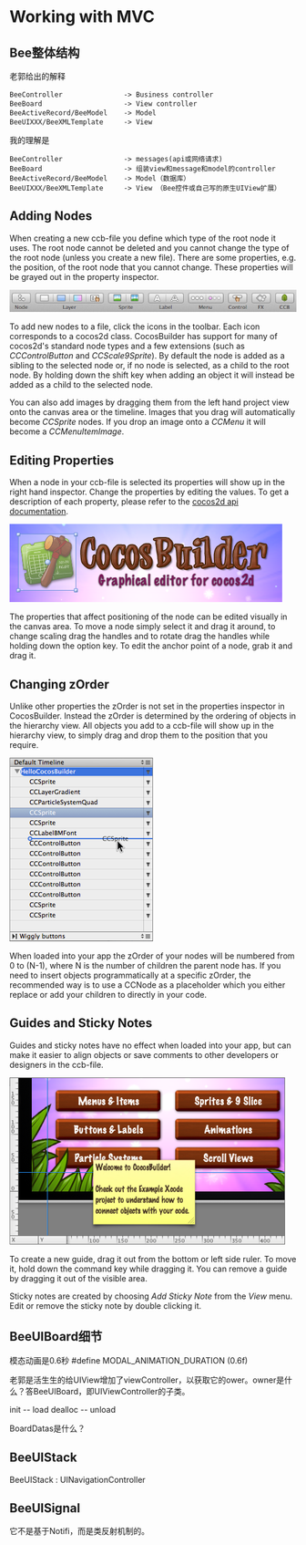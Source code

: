 
# Working with MVC

## Bee整体结构

老郭给出的解释

	BeeController               -> Business controller
	BeeBoard                    -> View controller
	BeeActiveRecord/BeeModel    -> Model
	BeeUIXXX/BeeXMLTemplate     -> View


我的理解是

	BeeController               -> messages(api或网络请求)
	BeeBoard                    -> 组装view和message和model的controller
	BeeActiveRecord/BeeModel    -> Model（数据库）
	BeeUIXXX/BeeXMLTemplate     -> View （Bee控件或自己写的原生UIView扩展）


## Adding Nodes
When creating a new ccb-file you define which type of the root node it uses. The root node cannot be deleted and you cannot change the type of the root node (unless you create a new file). There are some properties, e.g. the position, of the root node that you cannot change. These properties will be grayed out in the property inspector.

![image](3-1.png?raw=true)

To add new nodes to a file, click the icons in the toolbar. Each icon corresponds to a cocos2d class. CocosBuilder has support for many of cocos2d's standard node types and a few extensions (such as *CCControlButton* and *CCScale9Sprite*). By default the node is added as a sibling to the selected node or, if no node is selected, as a child to the root node. By holding down the shift key when adding an object it will instead be added as a child to the selected node.

You can also add images by dragging them from the left hand project view onto the canvas area or the timeline. Images that you drag will automatically become *CCSprite* nodes. If you drop an image onto a *CCMenu* it will become a *CCMenuItemImage*.

## Editing Properties
When a node in your ccb-file is selected its properties will show up in the right hand inspector. Change the properties by editing the values. To get a description of each property, please refer to the [cocos2d api documentation](http://www.cocos2d-iphone.org/api-ref/2.0.0/).

![image](3-2.png?raw=true)

The properties that affect positioning of the node can be edited visually in the canvas area. To move a node simply select it and drag it around, to change scaling drag the handles and to rotate drag the handles while holding down the option key. To edit the anchor point of a node, grab it and drag it.

## Changing zOrder
Unlike other properties the zOrder is not set in the properties inspector in CocosBuilder. Instead the zOrder is determined by the ordering of objects in the hierarchy view. All objects you add to a ccb-file will show up in the hierarchy view, to simply drag and drop them to the position that you require.

![image](3-3.png?raw=true)

When loaded into your app the zOrder of your nodes will be numbered from 0 to (N-1), where N is the number of children the parent node has. If you need to insert objects programmatically at a specific zOrder, the recommended way is to use a CCNode as a placeholder which you either replace or add your children to directly in your code.

## Guides and Sticky Notes
Guides and sticky notes have no effect when loaded into your app, but can make it easier to align objects or save comments to other developers or designers in the ccb-file.

![image](3-4.png?raw=true)

To create a new guide, drag it out from the bottom or left side ruler. To move it, hold down the command key while dragging it. You can remove a guide by dragging it out of the visible area.

Sticky notes are created by choosing *Add Sticky Note* from the *View* menu. Edit or remove the sticky note by double clicking it.


## BeeUIBoard细节



模态动画是0.6秒
	#define	MODAL_ANIMATION_DURATION	(0.6f)




老郭是活生生的给UIView增加了viewController，以获取它的ower。owner是什么？答BeeUIBoard，即UIViewController的子类。

init    --   load
dealloc --   unload


BoardDatas是什么？



## BeeUIStack

BeeUIStack : UINavigationController


## BeeUISignal

它不是基于Notifi，而是类反射机制的。

